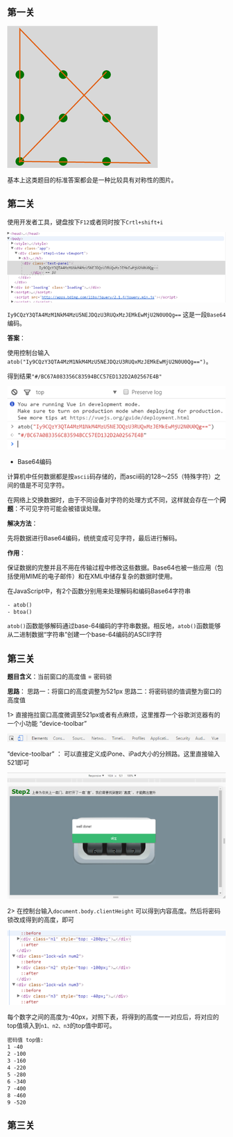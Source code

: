 ## 第一关



![task1](/assets/IFEE/pre-task/task1.png)

基本上这类题目的标准答案都会是一种比较具有对称性的图片。

## 第二关

使用开发者工具，键盘按下`F12`或者同时按下`Crtl+shift+i`

![task2-1](/assets/IFEE/pre-task/task2-1.png)

`Iy9CQzY3QTA4MzM1NkM4MzU5NEJDQzU3RUQxMzJEMkEwMjU2N0U0Qg==` 这是一段`Base64`编码。

**答案**：

使用控制台输入`atob("Iy9CQzY3QTA4MzM1NkM4MzU5NEJDQzU3RUQxMzJEMkEwMjU2N0U0Qg==")`。

得到结果`"#/BC67A083356C83594BCC57ED132D2A02567E4B"`

![task2-1](/assets/IFEE/pre-task/task2-2.png)

- Base64编码

计算机中任何数据都是按`ascii`码存储的，而ascii码的128～255（特殊字符）之间的值是不可见字符。

在网络上交换数据时，由于不同设备对字符的处理方式不同，这样就会存在一个**问题**：不可见字符可能会被错误处理。

**解决方法**：

先将数据进行Base64编码，统统变成可见字符，最后进行解码。

**作用**：

保证数据的完整并且不用在传输过程中修改这些数据。Base64也被一些应用（包括使用MIME的电子邮件）和在XML中储存复杂的数据时使用。

在JavaScript中，有2个函数分别用来处理解码和编码Base64字符串

    - atob()
    - btoa()
    
`atob()`函数能够解码通过base-64编码的字符串数据。相反地，`atob()`函数能够从二进制数据“字符串”创建一个base-64编码的ASCII字符

## 第三关

**题目含义**：当前窗口的高度值 = 密码锁

**思路**：
思路一：将窗口的高度调整为521px 
思路二：将密码锁的值调整为窗口的高度值

1> 直接拖拉窗口高度微调至521px或者有点麻烦，这里推荐一个谷歌浏览器有的一个小功能 “device-toolbar”

![task3-1](/assets/IFEE/pre-task/task3-2.png)

“device-toolbar” ： 可以直接定义成iPone、iPad大小的分辨路。这里直接输入521即可

![task3-2](/assets/IFEE/pre-task/task3-1.png)

2> 在控制台输入`document.body.clientHeight` 可以得到内容高度。然后将密码锁改成得到的高度，即可

![task3-2](/assets/IFEE/pre-task/task3-3.png)

每个数字之间的高度为-40px，对照下表，将得到的高度一一对应后，将对应的top值填入到`n1、n2、n3`的top值中即可。
```
密码值 top值:
1 -40
2 -100
3 -160
4 -220
5 -280
6 -340
7 -400
8 -460
9 -520
```

## 第三关














